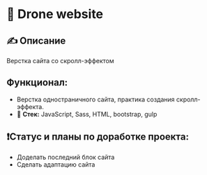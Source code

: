 # 🚡 Drone website
## ✍️  Описание
Верстка сайта co скролл-эффектом
## Функционал: 
- Верстка одностраничного сайта, практика создания скролл-эффекта.
- 🔨 **Стек:** JavaScript, Sass, HTML, bootstrap, gulp 
## ❗️Статус и планы по доработке проекта:
- Доделать последний блок сайта
- Сделать адаптацию сайта
